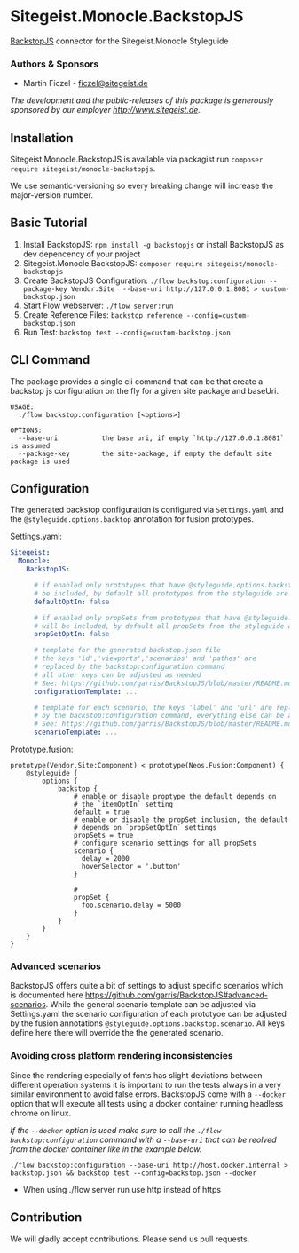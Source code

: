 
# Sitegeist.Monocle.BackstopJS

[BackstopJS](https://garris.github.io/BackstopJS) connector for the Sitegeist.Monocle Styleguide

### Authors & Sponsors

* Martin Ficzel - ficzel@sitegeist.de

*The development and the public-releases of this package is generously sponsored
by our employer http://www.sitegeist.de.*

## Installation

Sitegeist.Monocle.BackstopJS is available via packagist run `composer require sitegeist/monocle-backstopjs`.

We use semantic-versioning so every breaking change will increase the major-version number.

## Basic Tutorial 

1. Install BackstopJS: `npm install -g backstopjs` or install BackstopJS as dev depencency of your project
2. Sitegeist.Monocle.BackstopJS: `composer require sitegeist/monocle-backstopjs`
2. Create BackstopJS Configuration: `./flow backstop:configuration --package-key Vendor.Site  --base-uri http://127.0.0.1:8081 > custom-backstop.json` 
3. Start Flow webserver: `./flow server:run`
4. Create Reference Files: `backstop reference --config=custom-backstop.json`
5. Run Test: `backstop test --config=custom-backstop.json`

## CLI Command

The package provides a single cli command that can be that create a backstop js configuration on the
fly for a given site package and baseUri.

```
USAGE:
  ./flow backstop:configuration [<options>]

OPTIONS:
  --base-uri           the base uri, if empty `http://127.0.0.1:8081` is assumed
  --package-key        the site-package, if empty the default site package is used
```

## Configuration

The generated backstop configuration is configured via `Settings.yaml` and the `@styleguide.options.backtop`
annotation for fusion prototypes. 

Settings.yaml:
```yaml
Sitegeist:
  Monocle:
    BackstopJS:

      # if enabled only prototypes that have @styleguide.options.backstop.default = true will
      # be included, by default all prototypes from the styleguide are included
      defaultOptIn: false

      # if enabled only propSets from prototypes that have @styleguide.options.backstop.propSets = true
      # will be included, by default all propSets from the styleguide are included
      propSetOptIn: false

      # template for the generated backstop.json file
      # the keys 'id','viewports','scenarios' and 'pathes' are
      # replaced by the backstop:configuration command
      # all other keys can be adjusted as needed 
      # See: https://github.com/garris/BackstopJS/blob/master/README.md
      configurationTemplate: ...

      # template for each scenario, the keys 'label' and 'url' are replaced 
      # by the backstop:configuration command, everything else can be adjusted as needed  
      # See: https://github.com/garris/BackstopJS/blob/master/README.md#advanced-scenarios
      scenarioTemplate: ...     
```

Prototype.fusion:
```
prototype(Vendor.Site:Component) < prototype(Neos.Fusion:Component) {
    @styleguide {
        options {
            backstop {
                # enable or disable proptype the default depends on
                # the `itemOptIn` setting
                default = true
                # enable or disable the propSet inclusion, the default
                # depends on `propSetOptIn` settings   
                propSets = true
                # configure scenario settings for all propSets 
                scenario {
                  delay = 2000
                  hoverSelector = '.button'
                }

                #  
                propSet {
                  foo.scenario.delay = 5000  
                }
            }
        }
    }
}
```
### Advanced scenarios 

BackstopJS offers quite a bit of settings to adjust specific scenarios which is documented here https://github.com/garris/BackstopJS#advanced-scenarios. 
While the general scenario template can be adjusted via Settings.yaml the scenario configuration of each prototyoe can
be adjusted by the fusion  annotations `@styleguide.options.backstop.scenario`. All keys define here there will override 
the the generated scenario.   

### Avoiding cross platform rendering inconsistencies

Since the rendering especially of fonts has slight deviations between different operation systems it is important
to run the tests always in a very similar environment to avoid false errors. BackstopJS come with a `--docker` option
that will execute all tests using a docker container running headless chrome on linux. 

_If the `--docker` option is used make sure to call the `./flow backstop:configuration` command with a `--base-uri` that can be 
reolved from the docker container like in the example below._

```
./flow backstop:configuration --base-uri http://host.docker.internal > backstop.json && backstop test --config=backstop.json --docker
```

- When using ./flow server run use http instead of https

## Contribution

We will gladly accept contributions. Please send us pull requests.

